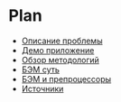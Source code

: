 <h1>
    Plan
</h1>

<ul>
    <li>
        <a href="">Описание проблемы</a>
    </li>
    <li>
        <a href="">Демо приложение</a>
    </li>
    <li>
        <a href="">Обзор методологий</a>
    </li>
    <li>
        <a href="">БЭМ суть</a>
    </li>
    <li>
        <a href="">БЭМ и препроцессоры</a>
    </li>
    <li>
        <a href="">Источники</a>
    </li>
</ul>